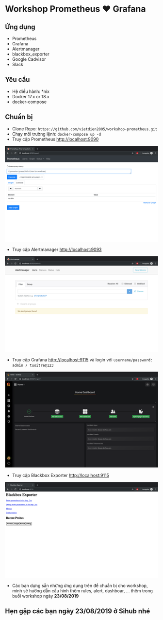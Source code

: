 # Workshop Prometheus ♥️ Grafana

## Ứng dụng

- Prometheus
- Grafana
- Alertmanager
- blackbox_exporter
- Google Cadvisor
- Slack

## Yêu cầu

- Hệ điều hành: *nix
- Docker 17.x or 18.x
- docker-compose

## Chuẩn bị

- Clone Repo: `https://github.com/vietdien2005/workshop-prometheus.git`
- Chạy môi trường lệnh: `docker-compose up -d`
- Truy cập Prometheus [http://localhost:9090](http://localhost:9090)

![prometheus](./images/prometheus.png)

- Truy cập Alertmanager [http://localhost:9093](http://localhost:9093)

![alertmanager](./images/alertmanager.png)

- Truy cập Grafana [http://localhost:9115](http://localhost:9115) và login với `username/password: admin / tuoitre@123`

![grafana](./images/grafana.png)

- Truy cập Blackbox Exporter [http://localhost:9115](http://localhost:9115)

![blackbox](./images/blackbox.png)

- Các bạn dựng sẵn những ứng dụng trên để chuẩn bị cho workshop, mình sẽ hướng dẫn cấu hình thêm rules, alert, dashboar, ... thêm trong buổi workshop ngày **23/08/2019**

## Hẹn gặp các bạn ngày 23/08/2019 ở Sihub nhé
